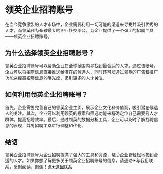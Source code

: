 # 领英企业招聘账号

在当今竞争激烈的人才市场中，企业需要利用一切可能的渠道来寻找并吸引优秀的人才。而领英作为全球最大的职业社交平台，为企业提供了一个强大的招聘工具——领英企业招聘账号。

## 为什么选择领英企业招聘账号？

领英企业招聘账号可以帮助企业在全球范围内寻找到最合适的人才。通过该账号，企业可以将招聘信息直接推送给潜在的候选人，同时还可以通过领英的广告和推广功能来提高招聘信息的曝光度，吸引更多的人才关注。

## 如何利用领英企业招聘账号？

首先，企业需要完善自己的领英企业主页，展示企业文化和价值观，吸引潜在候选人的关注。其次，企业可以利用领英的搜索和筛选功能来精确定位自己需要的人才群体，提高招聘效率。最后，通过领英的数据分析工具，企业可以及时了解招聘信息的表现，并对招聘策略进行调整和优化。

## 结语

领英企业招聘账号为企业招聘提供了强大的工具和资源，帮助企业更轻松地找到合适的人才。如果你想了解更多关于领英企业招聘账号的信息，请通过✈与我们联系，感谢阅读，谢谢！[点✈这里联系](https://d.k02.cc)